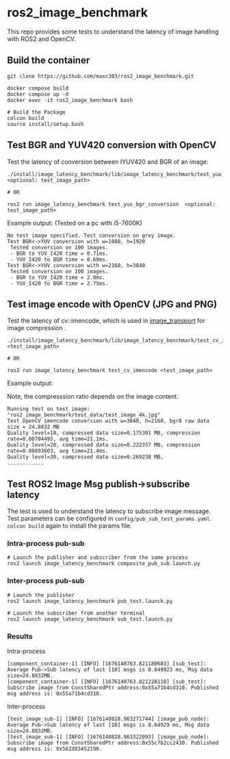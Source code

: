 # ros2_image_benchmark

This repo provides some tests to understand the latency of image handling with ROS2 and OpenCV.


## Build the container
```
git clone https://github.com/maxc303/ros2_image_benchmark.git

docker compose build
docker compose up -d
docker exec -it ros2_image_benchmark bash

# Build the Package
colcon build
source install/setup.bash
```

## Test BGR and YUV420 conversion with OpenCV
Test the latency of conversion between IYUV420 and BGR of an image:

```
./install/image_latency_benchmark/lib/image_latency_benchmark/test_yuv_bgr_conversion <optional: test_image_path>

# OR

ros2 run image_latency_benchmark test_yuv_bgr_conversion  <optional: test_image_path>
```

Example output:
(Tested on a pc with i5-7600K)
```
No test image specified. Test conversion on grey image.
Test BGR<->YUV conversion with w=1080, h=1920
 Tested conversion on 100 images.
 - BGR to YUV_I420 time = 0.71ms.
 - YUV_I420 to BGR time = 0.69ms.
Test BGR<->YUV conversion with w=2160, h=3840
 Tested conversion on 100 images.
 - BGR to YUV_I420 time = 2.8ms.
 - YUV_I420 to BGR time = 2.75ms.
```

## Test image encode with OpenCV (JPG and PNG)
Test the latency of cv::imencode, which is used in [image_transport](https://github.com/ros-perception/image_transport_plugins/blob/humble/compressed_image_transport/src/compressed_publisher.cpp) for image compression .
```
./install/image_latency_benchmark/lib/image_latency_benchmark/test_cv_imencode <test_image_path>

# OR

ros2 run image_latency_benchmark test_cv_imencode <test_image_path>
```
Example output:

Note, the compresssion ratio depends on the image content.
```
Running test on test image: "ros2_image_benchmark/test_data/test_image_4k.jpg"
Test OpenCV imencode conversion with w=3840, h=2160, bgr8 raw data size = 24.8832 MB
Quality level=10, compressed data size=0.175301 MB, compression rate=0.00704495, avg time=21.1ms.
Quality level=20, compressed data size=0.222357 MB, compression rate=0.00893603, avg time=21.4ms.
Quality level=30, compressed data size=0.269238 MB,
............
```

## Test ROS2 Image Msg publish->subscribe latency 
The test is used to understand the latency to subscribe image message.
Test parameters can be configured in `config/pub_sub_test_params.yaml`. `colcon build` again to install the params file.

### Intra-process pub-sub
```
# Launch the publisher and subscriber from the same process
ros2 launch image_latency_benchmark composite_pub_sub.launch.py
```

### Inter-process pub-sub
```
# Launch the publisher
ros2 launch image_latency_benchmark pub_test.launch.py

# Launch the subscriber from another terminal
ros2 launch image_latency_benchmark sub_test.launch.py
```


### Results
Intra-process
```
[component_container-1] [INFO] [1676140763.821180683] [sub_test]: Average Pub->Sub latency of last [10] msgs is 0.049923 ms, Msg data size=24.8832MB.
[component_container-1] [INFO] [1676140763.821228118] [sub_test]: Subscribe image from ConstSharedPtr address:0x55a71b4cd310. Published msg address is: 0x55a71b4cd310.

```

Inter-process
```
[test_image_sub-1] [INFO] [1676140828.963271744] [image_pub_node]: Average Pub->Sub latency of last [10] msgs is 8.64929 ms, Msg data size=24.8832MB.
[test_image_sub-1] [INFO] [1676140828.963322093] [image_pub_node]: Subscribe image from ConstSharedPtr address:0x55c7b2cc2430. Published msg address is: 0x561d83452190.
```